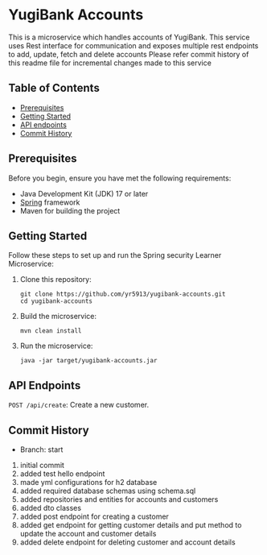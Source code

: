 # YugiBank Accounts

This is a microservice which handles accounts of YugiBank. This service uses Rest interface for communication and exposes multiple rest endpoints to add, update, fetch and delete accounts
Please refer commit history of this readme file for incremental changes made to this service

## Table of Contents

- [Prerequisites](#prerequisites)
- [Getting Started](#getting-started)
- [API endpoints](#api-endpoints)
- [Commit History](#commit-history)

## Prerequisites

Before you begin, ensure you have met the following requirements:

- Java Development Kit (JDK) 17 or later
- [Spring](https://spring.io/projects/spring-boot) framework
- Maven for building the project

## Getting Started

Follow these steps to set up and run the Spring security Learner Microservice:

1. Clone this repository:

   ```shell
   git clone https://github.com/yr5913/yugibank-accounts.git
   cd yugibank-accounts
2. Build the microservice:
   ```shell
   mvn clean install

3. Run the microservice:
   ```shell
   java -jar target/yugibank-accounts.jar

## API Endpoints
`POST /api/create`: Create a new customer.

## Commit History
- Branch: start
1. initial commit
2. added test hello endpoint
3. made yml configurations for h2 database
4. added required database schemas using schema.sql
5. added repositories and entities for accounts and customers
6. added dto classes
7. added post endpoint for creating a customer
8. added get endpoint for getting customer details and put method to update the account and customer details
9. added delete endpoint for deleting customer and account details